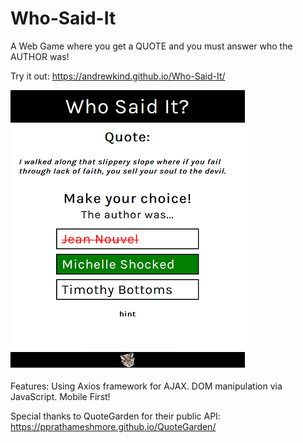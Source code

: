 # Who-Said-It

A Web Game where you get a QUOTE and you must answer who the AUTHOR was!

Try it out: https://andrewkind.github.io/Who-Said-It/

![whosaidit](/whosaidit-small.png)

Features: 
Using Axios framework for AJAX. 
DOM manipulation via JavaScript.
Mobile First!


Special thanks to QuoteGarden for their public API: https://pprathameshmore.github.io/QuoteGarden/

